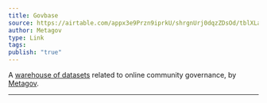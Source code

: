 ```yaml
---
title: Govbase
source: https://airtable.com/appx3e9Przn9iprkU/shrgnUrj0dqzZDsOd/tblXLaQeoKygb4ais/viw3rNQQfK1S6ipfe
author: Metagov
type: Link
tags: 
publish: "true"
---
```


A [warehouse of datasets](https://airtable.com/appx3e9Przn9iprkU/shrgnUrj0dqzZDsOd/tblXLaQeoKygb4ais/viw3rNQQfK1S6ipfe) related to online community governance, by [Metagov](./Metagov.md).

---

